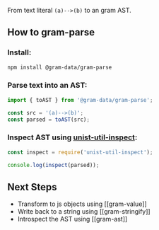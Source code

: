 From text literal `(a)-->(b)` to an gram AST. 

## How to gram-parse

### Install:

``` bash
npm install @gram-data/gram-parse
```

### Parse text into an AST:

``` TypeScript
import { toAST } from '@gram-data/gram-parse'; 

const src = '(a)-->(b)';
const parsed = toAST(src);
```

### Inspect AST using [unist-util-inspect](https://github.com/syntax-tree/unist-util-inspect):

``` TypeScript
const inspect = require('unist-util-inspect');

console.log(inspect(parsed));
```

## Next Steps

- Transform to js objects using [[gram-value]]
- Write back to a string using [[gram-stringify]]
- Introspect the AST using [[gram-ast]]
